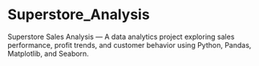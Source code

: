 # Superstore_Analysis
Superstore Sales Analysis — A data analytics project exploring sales performance, profit trends, and customer behavior using Python, Pandas, Matplotlib, and Seaborn.
